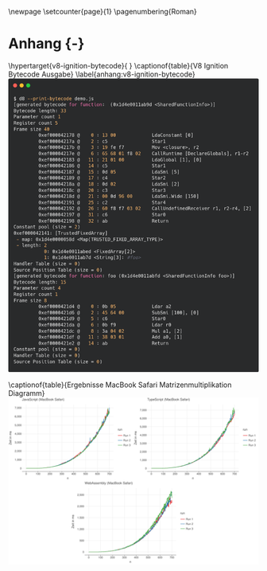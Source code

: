 \newpage
\setcounter{page}{1}
\pagenumbering{Roman}
# Anhang {-}

\hypertarget{v8-ignition-bytecode}{
}
\captionof{table}{V8 Ignition Bytecode Ausgabe}
\label{anhang:v8-ignition-bytecode}
![](./img/d8-print-bytecode.png)

\captionof{table}{Ergebnisse MacBook Safari Matrizenmultiplikation Diagramm}
![](./img/macbook_safari_total_run.png)
